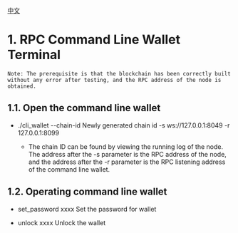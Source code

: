[中文](https://github.com/chandlerette/cocos-bcx-node-bin/edit/master/cli/testnet/README_cn.md "中文")

# 1. RPC Command Line Wallet Terminal
    Note: The prerequisite is that the blockchain has been correctly built without any error after testing, and the RPC address of the node is obtained.

## 1.1.	Open the command line wallet

* ./cli_wallet --chain-id Newly generated chain id -s ws://127.0.0.1:8049 -r 127.0.0.1:8099
    
  * The chain ID can be found by viewing the running log of the node. The address after the -s parameter is the RPC address of the node, and the address after the -r parameter is the RPC listening address of the command line wallet.

## 1.2.	Operating command line wallet

* set_password xxxx Set the password for wallet
    
* unlock xxxx Unlock the wallet
